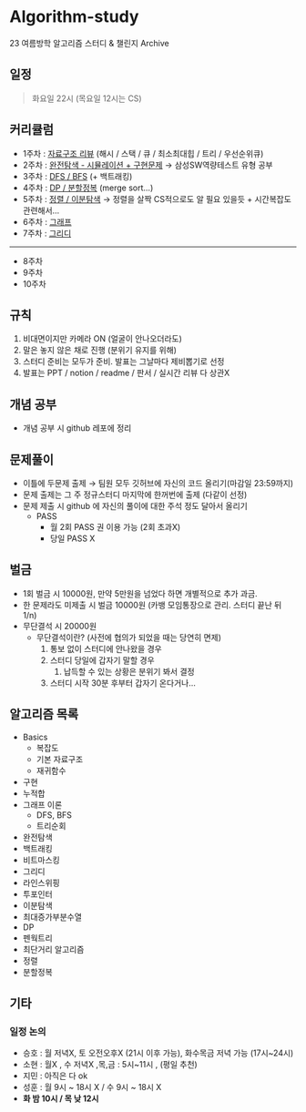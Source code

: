 # Algorithm-study
23 여름방학 알고리즘 스터디 &amp; 챌린지 Archive

## 일정

> 화요일 22시 (목요일 12시는 CS)
> 

## 커리큘럼

- 1주차 : [자료구조 리뷰](/1%EC%A3%BC%EC%B0%A8_%EC%9E%90%EB%A3%8C%EA%B5%AC%EC%A1%B0/) (해시 / 스택 / 큐 / 최소최대힙 / 트리 / 우선순위큐)
- 2주차 : [완전탐색 - 시뮬레이션 + 구현문제](/2%EC%A3%BC%EC%B0%A8_%EC%99%84%EC%A0%84%ED%83%90%EC%83%89%2C%EC%8B%9C%EB%AE%AC%EB%A0%88%EC%9D%B4%EC%85%98/) → 삼성SW역량테스트 유형 공부
- 3주차 : [DFS / BFS](/3%EC%A3%BC%EC%B0%A8_DFS%2CBFS/) (+ 백트래킹)
- 4주차 : [DP / 분할정복](/4%EC%A3%BC%EC%B0%A8_DP%2C%EB%B6%84%ED%95%A0%EC%A0%95%EB%B3%B5/) (merge sort…)
- 5주차 : [정렬 / 이분탐색](/5%EC%A3%BC%EC%B0%A8_%EC%A0%95%EB%A0%AC%2C%EC%9D%B4%EC%A7%84%ED%83%90%EC%83%89/) → 정렬을 살짝 CS적으로도 알 필요 있을듯 + 시간복잡도 관련해서…
- 6주차 : [그래프](/6%EC%A3%BC%EC%B0%A8_%EA%B7%B8%EB%9E%98%ED%94%84/)
- 7주차 : [그리디](/7%EC%A3%BC%EC%B0%A8_%EA%B7%B8%EB%A6%AC%EB%94%94/)

---

- 8주차
- 9주차
- 10주차


## 규칙

1. 비대면이지만 카메라 ON (얼굴이 안나오더라도)
2. 말은 놓지 않은 채로 진행 (분위기 유지를 위해)
3. 스터디 준비는 모두가 준비. 발표는 그날마다 제비뽑기로 선정
4. 발표는 PPT / notion / readme / 판서 / 실시간 리뷰 다 상관X

## 개념 공부

- 개념 공부 시 github 레포에 정리

## 문제풀이

- 이틀에 두문제 출제 → 팀원 모두 깃허브에 자신의 코드 올리기(마감일 23:59까지)
- 문제 출제는 그 주 정규스터디 마지막에 한꺼번에 출제 (다같이 선정)
- 문제 제출 시 github 에 자신의 풀이에 대한 주석 정도 달아서 올리기
    - PASS
        - 월 2회 PASS 권 이용 가능 (2회 초과X)
        - 당일 PASS X

## 벌금

- 1회 벌금 시 10000원, 만약 5만원을 넘었다 하면 개별적으로 추가 과금.
- 한 문제라도 미제출 시 벌금 10000원 (카뱅 모임통장으로 관리. 스터디 끝난 뒤 1/n)
- 무단결석 시 20000원
    - 무단결석이란? (사전에 협의가 되었을 때는 당연히 면제)
        1. 통보 없이 스터디에 안나왔을 경우
        2. 스터디 당일에 갑자기 말할 경우
            1. 납득할 수 있는 상황은 분위기 봐서 결정
        3. 스터디 시작 30분 후부터 갑자기 온다거나…

## 알고리즘 목록

- Basics
    - 복잡도
    - 기본 자료구조
    - 재귀함수
- 구현
- 누적합
- 그래프 이론
    - DFS, BFS
    - 트리순회
- 완전탐색
- 백트래킹
- 비트마스킹
- 그리디
- 라인스위핑
- 투포인터
- 이분탐색
- 최대증가부분수열
- DP
- 펜웍트리
- 최단거리 알고리즘
- 정렬
- 분할정복

## 기타

### 일정 논의

- 승호 : 월 저녁X, 토 오전오후X (21시 이후 가능), 화수목금 저녁 가능 (17시~24시)
- 소현 : 월X , 수 저녁X ,목,금 : 5시~11시 , (평일 추천)
- 지민 : 아직은 다 ok
- 성훈 : 월 9시 ~ 18시 X / 수 9시 ~ 18시 X
- **화 밤 10시 / 목 낮 12시**
